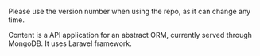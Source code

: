 Please use the version number when using the repo, as it can change any time.

Content is a API application for an abstract ORM, currently served through MongoDB. It uses Laravel framework.
